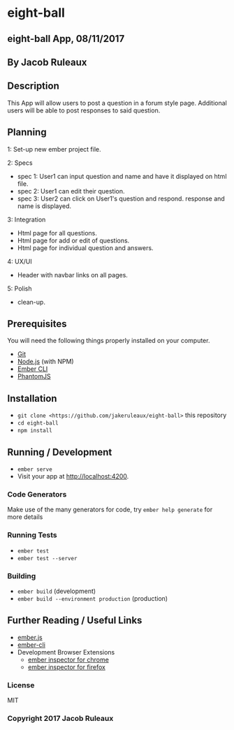 # eight-ball

## eight-ball App, 08/11/2017

## By Jacob Ruleaux

## Description
This App will allow users to post a question in a forum style page. Additional users will be able to post responses to said question.

## Planning

1: Set-up new ember project file.

2: Specs
  * spec 1: User1 can input question and name and have it displayed on html file.
  * spec 2: User1 can edit their question.
  * spec 3: User2 can click on User1's question and respond. response and name is displayed.

3: Integration
  * Html page for all questions.
  * Html page for add or edit of questions.
  * Html page for individual question and  answers.

4: UX/UI
  * Header with navbar links on all pages.

5: Polish
  * clean-up.

## Prerequisites

You will need the following things properly installed on your computer.

* [Git](https://git-scm.com/)
* [Node.js](https://nodejs.org/) (with NPM)
* [Ember CLI](https://ember-cli.com/)
* [PhantomJS](http://phantomjs.org/)

## Installation

* `git clone <https://github.com/jakeruleaux/eight-ball>` this repository
* `cd eight-ball`
* `npm install`

## Running / Development

* `ember serve`
* Visit your app at [http://localhost:4200](http://localhost:4200).

### Code Generators

Make use of the many generators for code, try `ember help generate` for more details

### Running Tests

* `ember test`
* `ember test --server`

### Building

* `ember build` (development)
* `ember build --environment production` (production)


## Further Reading / Useful Links

* [ember.js](http://emberjs.com/)
* [ember-cli](https://ember-cli.com/)
* Development Browser Extensions
  * [ember inspector for chrome](https://chrome.google.com/webstore/detail/ember-inspector/bmdblncegkenkacieihfhpjfppoconhi)
  * [ember inspector for firefox](https://addons.mozilla.org/en-US/firefox/addon/ember-inspector/)

### License

  MIT

### Copyright 2017 Jacob Ruleaux   
